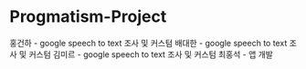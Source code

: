 # Progmatism-Project

홍건하 - google speech to text 조사 및 커스텀
배대한 - google speech to text 조사 및 커스텀
김미르 - google speech to text 조사 및 커스텀
최홍석 - 앱 개발
